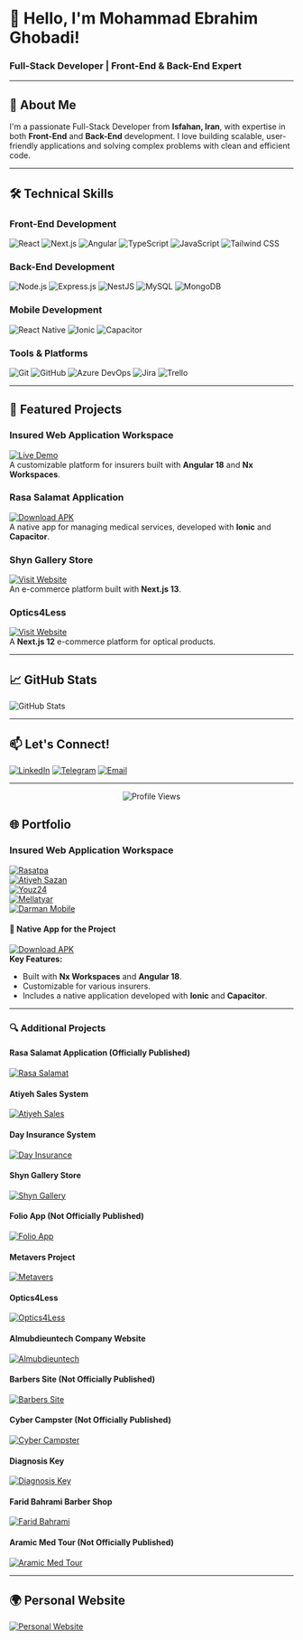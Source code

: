 # 👋 Hello, I'm Mohammad Ebrahim Ghobadi!  
### **Full-Stack Developer | Front-End & Back-End Expert**  

---

## 🚀 **About Me**  
I'm a passionate Full-Stack Developer from **Isfahan, Iran**, with expertise in both **Front-End** and **Back-End** development. I love building scalable, user-friendly applications and solving complex problems with clean and efficient code.  

---

## 🛠️ **Technical Skills**  

### **Front-End Development**  
![React](https://img.shields.io/badge/React-20232A?style=for-the-badge&logo=react&logoColor=61DAFB)
![Next.js](https://img.shields.io/badge/Next.js-000000?style=for-the-badge&logo=next.js&logoColor=white)
![Angular](https://img.shields.io/badge/Angular-DD0031?style=for-the-badge&logo=angular&logoColor=white)
![TypeScript](https://img.shields.io/badge/TypeScript-3178C6?style=for-the-badge&logo=typescript&logoColor=white)
![JavaScript](https://img.shields.io/badge/JavaScript-F7DF1E?style=for-the-badge&logo=javascript&logoColor=black)
![Tailwind CSS](https://img.shields.io/badge/Tailwind_CSS-38B2AC?style=for-the-badge&logo=tailwind-css&logoColor=white)

### **Back-End Development**  
![Node.js](https://img.shields.io/badge/Node.js-339933?style=for-the-badge&logo=node.js&logoColor=white)
![Express.js](https://img.shields.io/badge/Express.js-000000?style=for-the-badge&logo=express&logoColor=white)
![NestJS](https://img.shields.io/badge/NestJS-E0234E?style=for-the-badge&logo=nestjs&logoColor=white)
![MySQL](https://img.shields.io/badge/MySQL-4479A1?style=for-the-badge&logo=mysql&logoColor=white)
![MongoDB](https://img.shields.io/badge/MongoDB-47A248?style=for-the-badge&logo=mongodb&logoColor=white)

### **Mobile Development**  
![React Native](https://img.shields.io/badge/React_Native-20232A?style=for-the-badge&logo=react&logoColor=61DAFB)
![Ionic](https://img.shields.io/badge/Ionic-3880FF?style=for-the-badge&logo=ionic&logoColor=white)
![Capacitor](https://img.shields.io/badge/Capacitor-119EFF?style=for-the-badge&logo=capacitor&logoColor=white)

### **Tools & Platforms**  
![Git](https://img.shields.io/badge/Git-F05032?style=for-the-badge&logo=git&logoColor=white)
![GitHub](https://img.shields.io/badge/GitHub-181717?style=for-the-badge&logo=github&logoColor=white)
![Azure DevOps](https://img.shields.io/badge/Azure_DevOps-0078D7?style=for-the-badge&logo=azure-devops&logoColor=white)
![Jira](https://img.shields.io/badge/Jira-0052CC?style=for-the-badge&logo=jira&logoColor=white)
![Trello](https://img.shields.io/badge/Trello-0052CC?style=for-the-badge&logo=trello&logoColor=white)

---

## 🌟 **Featured Projects**  

### **Insured Web Application Workspace**  
[![Live Demo](https://img.shields.io/badge/Live_Demo-008000?style=for-the-badge)](https://app.rasatpa.ir)  
A customizable platform for insurers built with **Angular 18** and **Nx Workspaces**.  

### **Rasa Salamat Application**  
[![Download APK](https://img.shields.io/badge/Download_APK-FF0000?style=for-the-badge)](https://dl.demisco.com/apps/rasa/rasa-swvv2.10.2.apk)  
A native app for managing medical services, developed with **Ionic** and **Capacitor**.  

### **Shyn Gallery Store**  
[![Visit Website](https://img.shields.io/badge/Visit_Website-0000FF?style=for-the-badge)](https://shyngallery.com/)  
An e-commerce platform built with **Next.js 13**.  

### **Optics4Less**  
[![Visit Website](https://img.shields.io/badge/Visit_Website-0000FF?style=for-the-badge)](https://optics4less.com/)  
A **Next.js 12** e-commerce platform for optical products.  

---

## 📈 **GitHub Stats**  
![GitHub Stats](https://github-readme-stats.vercel.app/api?username=yourusername&show_icons=true&theme=radical)  

---

## 📫 **Let's Connect!**  
[![LinkedIn](https://img.shields.io/badge/LinkedIn-0077B5?style=for-the-badge&logo=linkedin&logoColor=white)](https://www.linkedin.com/in/mohammad-ebrahim-ghobadi-6ab991185)
[![Telegram](https://img.shields.io/badge/Telegram-26A5E4?style=for-the-badge&logo=telegram&logoColor=white)](https://t.me/MEGHobadi)
[![Email](https://img.shields.io/badge/Email-D14836?style=for-the-badge&logo=gmail&logoColor=white)](mailto:M.e.ghobadi.76@gmail.com)

---

<p align="center"> 
  <img src="https://komarev.com/ghpvc/?username=yourusername&label=Profile%20views&color=0e75b6&style=flat" alt="Profile Views" /> 
</p>

## 🌐 **Portfolio**  

### **Insured Web Application Workspace**  
[![Rasatpa](https://img.shields.io/badge/Rasatpa-008000?style=for-the-badge)](https://app.rasatpa.ir)  
[![Atiyeh Sazan](https://img.shields.io/badge/Atiyeh_Sazan-008000?style=for-the-badge)](https://app.atiyehsazan.ir/)  
[![Youz24](https://img.shields.io/badge/Youz24-008000?style=for-the-badge)](http://youz24.ir/)  
[![Mellatyar](https://img.shields.io/badge/Mellatyar-008000?style=for-the-badge)](https://hs.mellatyar.app/)  
[![Darman Mobile](https://img.shields.io/badge/Darman_Mobile-008000?style=for-the-badge)](https://darmanmobile.iraninsurance.ir/)  

#### **📱 Native App for the Project**  
[![Download APK](https://img.shields.io/badge/Download_APK-FF0000?style=for-the-badge)](https://dl.demisco.com/apps/rasa/rasa-swvv2.10.2.apk)  
**Key Features:**  
- Built with **Nx Workspaces** and **Angular 18**.  
- Customizable for various insurers.  
- Includes a native application developed with **Ionic** and **Capacitor**.  

---

### **🔍 Additional Projects**  

#### **Rasa Salamat Application** (Officially Published)  
[![Rasa Salamat](https://img.shields.io/badge/Rasa_Salamat-008000?style=for-the-badge)](https://dl.demisco.com/apps/rasa/rasa-swvv2.10.2.apk)  

#### **Atiyeh Sales System**  
[![Atiyeh Sales](https://img.shields.io/badge/Atiyeh_Sales-008000?style=for-the-badge)](https://atiyeh.easymed.ir/)  

#### **Day Insurance System**  
[![Day Insurance](https://img.shields.io/badge/Day_Insurance-008000?style=for-the-badge)](https://day.easymed.ir/)  

#### **Shyn Gallery Store**  
[![Shyn Gallery](https://img.shields.io/badge/Shyn_Gallery-008000?style=for-the-badge)](https://shyngallery.com/)  

#### **Folio App** (Not Officially Published)  
[![Folio App](https://img.shields.io/badge/Folio_App-008000?style=for-the-badge)]()  

#### **Metavers Project**  
[![Metavers](https://img.shields.io/badge/Metavers-008000?style=for-the-badge)](https://metavers.ae/)  

#### **Optics4Less**  
[![Optics4Less](https://img.shields.io/badge/Optics4Less-008000?style=for-the-badge)](https://optics4less.com/)  

#### **Almubdieuntech Company Website**  
[![Almubdieuntech](https://img.shields.io/badge/Almubdieuntech-008000?style=for-the-badge)](https://almubdieuntech.com/)  

#### **Barbers Site** (Not Officially Published)  
[![Barbers Site](https://img.shields.io/badge/Barbers_Site-008000?style=for-the-badge)](https://barberssite.com/)  

#### **Cyber Campster** (Not Officially Published)  
[![Cyber Campster](https://img.shields.io/badge/Cyber_Campster-008000?style=for-the-badge)](https://cybercampster.com/)  

#### **Diagnosis Key**  
[![Diagnosis Key](https://img.shields.io/badge/Diagnosis_Key-008000?style=for-the-badge)](https://diagnosiskey.com/)  

#### **Farid Bahrami Barber Shop**  
[![Farid Bahrami](https://img.shields.io/badge/Farid_Bahrami-008000?style=for-the-badge)](https://faridbahrami.ir/)  

#### **Aramic Med Tour** (Not Officially Published)  
[![Aramic Med Tour](https://img.shields.io/badge/Aramic_Med_Tour-008000?style=for-the-badge)](https://aramicmedtour.com/)  

---

## 🌍 **Personal Website**  
[![Personal Website](https://img.shields.io/badge/Personal_Website-0000FF?style=for-the-badge)](http://ghobadi.id.ir/)  
